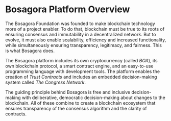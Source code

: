 # Bosagora Platform Overview

The Bosagora Foundation was founded to make blockchain technology more of a project enabler. To do that, blockchain must be true to its roots of ensuring consensus and immutability in a decentralized network. But to evolve, it must also enable scalability, efficiency and increased functionality, while simultaneously ensuring transparency, legitimacy, and fairness. This is what Bosagora does.

The Bosagora platform includes its own cryptocurrency (called *BOA*), its own blockchain protocol, a smart contract engine, and an easy-to-use programming language with development tools. The platform enables the creation of *Trust Contracts* and includes an embedded decision-making system called *The Congress Network*.

The guiding principle behind Bosagora is free and inclusive decision-making with deliberative, democratic decision-making about changes to the blockchain. All of these combine to create a blockchain ecosystem that ensures transparency of the consensus algorithm and the clarity of contracts.
